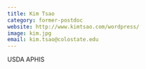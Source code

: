 ```yaml
---
title: Kim Tsao
category: former-postdoc
website: http://www.kimtsao.com/wordpress/
image: kim.jpg
email: kim.tsao@colostate.edu
---
```

USDA APHIS

<!--
I think parasitism is brilliant. I get particularly excited when studying factors driving pathogen transmission among communities, which often include wildlife, vectors, domestic animals, and
# occasionally humans, as well as the consequent effects on pathogen evolution. My approach to exploring these issues has included wildlife trapping, analyzing genetic data, and simulating transmission processes via computer programs. I am currently focused on analyzing a large dataset of cattle shipments and pathogen genetic data to better understand transmission in the context of contact networks.
-->

